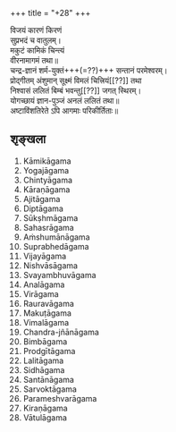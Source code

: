 +++
title = "+28"
+++

विजयं कारणं किरणं  
सुप्रभदं च वातुलम्।  
मकुटं कामिकं चिन्त्यं  
वीरनामागमं तथा॥  
चन्द्र-ज्ञानं शर्म-युक्तं+++(=??)+++ सन्तानं परमेश्वरम्।  
प्रोद्गीतम् अंशुमान् सूक्ष्मं विमलं चित्त्रियं[[??]] तथा  
निश्वासं ललितं बिम्बं भवन्तु[[??]] जगत् स्थिरम्।  
योगच्छायं ज्ञान-पुञ्जं अनलं ललितं तथा॥  
अष्टाविंशतिरेते ऽपि आगमाः परिकीर्तिताः॥


## शृङ्खला
1. Kāmikāgama
2. Yogajāgama
3. Chintyāgama
4. Kāraṇāgama
5. Ajitāgama
6. Diptāgama
7. Sūkṣhmāgama
8. Sahasrāgama
9. Aṁshumānāgama
10. Suprabhedāgama
11. Vijayāgama
12. Nishvāsāgama
13. Svayambhuvāgama
14. Analāgama
15. Virāgama
16. Rauravāgama
17. Makuṭāgama
18. Vimalāgama
19. Chandra-jñānāgama
20. Bimbāgama
21. Prodgītāgama
22. Lalitāgama
23. Sidhāgama
24. Santānāgama
25. Sarvoktāgama
26. Parameshvarāgama
27. Kiraṇāgama
28. Vātulāgama

